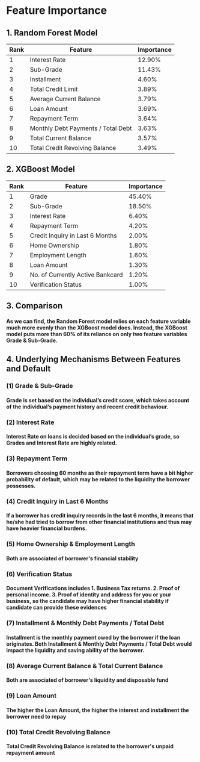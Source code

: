 # Feature Importance
## 1. Random Forest Model
| Rank | Feature                            | Importance |
|------|------------------------------------|------------|
| 1    | Interest Rate                      | 12.90%     |
| 2    | Sub-Grade                          | 11.43%     |
| 3    | Installment                        | 4.60%      |
| 4    | Total Credit Limit                 | 3.89%      |
| 5    | Average Current Balance            | 3.79%      |
| 6    | Loan Amount                        | 3.69%      |
| 7    | Repayment Term                     | 3.64%      |
| 8    | Monthly Debt Payments / Total Debt | 3.63%      |
| 9    | Total Current Balance              | 3.57%      |
| 10   | Total Credit Revolving Balance     | 3.49%      |

## 2. XGBoost Model
| Rank | Feature                          | Importance |
|------|----------------------------------|------------|
| 1    | Grade                            | 45.40%     |
| 2    | Sub-Grade                        | 18.50%     |
| 3    | Interest Rate                    | 6.40%      |
| 4    | Repayment Term                   | 4.20%      |
| 5    | Credit Inquiry in Last 6 Months  | 2.00%      |
| 6    | Home Ownership                   | 1.80%      |
| 7    | Employment Length                | 1.60%      |
| 8    | Loan Amount                      | 1.30%      |
| 9    | No. of Currently Active Bankcard | 1.20%      |
| 10   | Verification Status              | 1.00%      |

## 3. Comparison
#### As we can find, the Random Forest model relies on each feature variable much more evenly than the XGBoost model does. Instead, the XGBoost model puts more than 60% of its reliance on only two feature variables Grade & Sub-Grade.

## 4. Underlying Mechanisms Between Features and Default
### (1) Grade & Sub-Grade
#### Grade is set based on the individual’s credit score, which takes account of the individual’s payment history and recent credit behaviour.
### (2) Interest Rate
#### Interest Rate on loans is decided based on the individual’s grade, so Grades and Interest Rate are highly related.
### (3) Repayment Term
#### Borrowers choosing 60 months as their repayment term have a bit higher probability of default, which may be related to the liquidity the borrower possesses.
### (4) Credit Inquiry in Last 6 Months
#### If a borrower has credit inquiry records in the last 6 months, it means that he/she had tried to borrow from other financial institutions and thus may have heavier financial burdens.
### (5) Home Ownership & Employment Length
#### Both are associated of borrower's financial stability
### (6) Verification Status
#### Document Verifications includes 1. Business Tax returns. 2. Proof of personal income. 3. Proof of identity and address for you or your business, so the candidate may have higher financial stability if candidate can provide these evidences
### (7) Installment & Monthly Debt Payments / Total Debt
#### Installment is the monthly payment owed by the borrower if the loan originates. Both Installment & Monthly Debt Payments / Total Debt would impact the liquidity and saving ability of the borrower.
### (8) Average Current Balance & Total Current Balance
#### Both are associated of borrower's liquidity and disposable fund
### (9) Loan Amount
#### The higher the Loan Amount, the higher the interest and installment the borrower need to repay
### (10) Total Credit Revolving Balance
#### Total Credit Revolving Balance is related to the borrower's unpaid repayment amount
